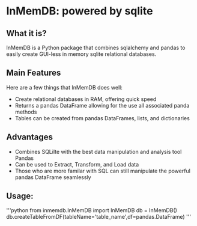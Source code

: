 # InMemDB: powered by sqlite

## What it is?

InMemDB is a Python package that combines sqlalchemy and pandas to easily create GUI-less in memory sqlite relational databases.

## Main Features

Here are a few things that InMemDB does well:

- Create relational databases in RAM, offering quick speed
- Returns a pandas DataFrame allowing for the use all associated panda methods
- Tables can be created from pandas DataFrames, lists, and dictionaries

## Advantages

- Combines SQLilte with the best data manipulation and analysis tool Pandas
- Can be used to Extract, Transform, and Load data
- Those who are more familar with SQL can still manipulate the powerful pandas DataFrame seamlessly

## Usage:

'''python
from inmemdb.InMemDB import InMemDB
db = InMemDB()
db.createTableFromDF(tableName='table_name',df=pandas.DataFrame)
'''